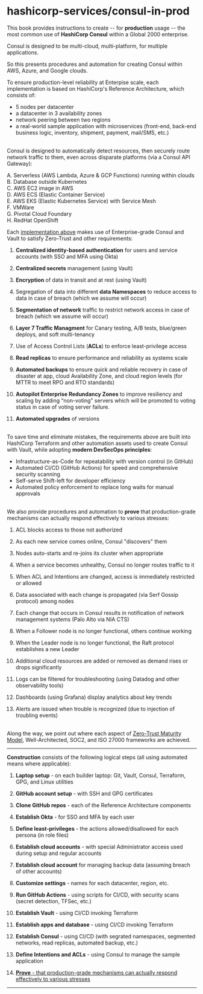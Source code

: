 # hashicorp-services/consul-in-prod

This book provides instructions to create -- for <strong>production</strong> usage -- 
the most common use of <strong>HashiCorp Consul</strong> within a Global 2000 enterprise.

Consul is designed to be multi-cloud, multi-platform, for multiple applications.

So this presents procedures and automation for creating Consul within AWS, Azure, and Google clouds.

<a name="RefArch"></a>

To ensure production-level reliability at Enterpise scale, each implementation is based on HashiCorp's Reference Architecture, which consists of:

   * 5 nodes per datacenter
   * a datacenter in 3 availability zones
   * network peering between two regions
   * a real-world sample application with microservices (front-end, back-end business logic, inventory, shipment, payment, mail/SMS, etc.)
   <br /><br />

<a name="Implementations"></a>

Consul is designed to automatically detect resources, then securely route network traffic to them, even across disparate platforms (via a Consul API Gateway):

   A. Serverless (AWS Lambda, Azure & GCP Functions) running within clouds<br />
   B. Database outside Kubernetes<br />
   C. AWS EC2 image in AWS<br />
   D. AWS ECS (Elastic Container Service)<br />
   E. AWS EKS (Elastic Kubernetes Service) with Service Mesh<br />
   F. VMWare<br />
   G. Pivotal Cloud Foundary<br />
   H. RedHat OpenShift<br />
</ul>

<a name="Requirements"></a>

Each <a href="#Implementations">implementation above</a> makes use of Enterprise-grade Consul and Vault to satisfy Zero-Trust and other requirements:

   1. <strong>Centralized identity-based authentication</strong> for users and service accounts (with SSO and MFA using Okta)
   1. <strong>Centralized secrets</strong> management (using Vault)
   1. <strong>Encryption</strong> of data in transit and at rest (using Vault)
   1. Segregation of data into different <strong>data Namespaces</strong> to reduce access to data in case of breach (which we assume will occur)

   1. <strong>Segmentation of network</strong> traffic to restrict network access in case of breach (which we assume will occur)
   1. <strong>Layer 7 Traffic Managment</strong> for Canary testing, A/B tests, blue/green deploys, and soft multi-tenancy   
   1. Use of Access Control Lists (<strong>ACLs</strong>) to enforce least-privilege access
   
   1. <strong>Read replicas</strong> to ensure performance and reliability as systems scale
   1. <strong>Automated backups</strong> to ensure quick and reliable recovery in case of disaster at app, cloud Availability Zone, and cloud region levels (for MTTR to meet RPO and RTO standards)
   1. <strong>Autopilot Enterprise Redundancy Zones</strong> to improve resiliency and scaling by adding “non-voting” servers which will be promoted to voting status in case of voting server failure.
   1. <strong>Automated upgrades</strong> of versions
   <br /><br />

<a name="DevSecOps"></a>

To save time and eliminate mistakes, the <a name="Requirements">requirements above</a> are built into HashiCorp Terraform and other automation assets used to create Consul with Vault, while adopting <strong>modern DevSecOps principles</strong>:

   * Infrastructure-as-Code for repeatability with version control (in GitHub)
   * Automated CI/CD (GitHub Actions) for speed and comprehensive security scanning
   * Self-serve Shift-left for developer efficiency
   * Automated policy enforcement to replace long waits for manual approvals
   <br /><br />

<a name="Proving"></a>

We also provide procedures and automation to <strong>prove</strong> that production-grade mechanisms can actually respond effectively to various stresses:

   1. ACL blocks access to those not authorized
   1. As each new service comes online, Consul "discovers" them
   1. Nodes auto-starts and re-joins its cluster when appropriate
   1. When a service becomes unhealthy, Consul no longer routes traffic to it

   1. When ACL and Intentions are changed, access is immediately restricted or allowed
   1. Data associated with each change is propagated (via Serf Gossip protocol) among nodes
   1. Each change that occurs in Consul results in notification of network management systems (Palo Alto via NIA CTS)

   1. When a Follower node is no longer functional, others continue working
   1. When the Leader node is no longer functional, the Raft protocol establishes a new Leader
   1. Additional cloud resources are added or removed as demand rises or drops significantly

   1. Logs can be filtered for troubleshooting (using Datadog and other observability tools)
   1. Dashboards (using Grafana) display analytics about key trends    
   1. Alerts are issued when trouble is recognized (due to injection of troubling events)
   <br /><br />

Along the way, we point out where each aspect of <a target="_blank" href="https://www.cisa.gov/sites/default/files/publications/CISA%20Zero%20Trust%20Maturity%20Model_Draft.pdf">Zero-Trust Maturity Model</a>, Well-Architected, SOC2, and ISO 27000 frameworks are achieved.

<hr />

<strong>Construction</strong> consists of the following logical steps (all using automated means where applicable):

   1. <strong>Laptop setup</strong> - on each builder laptop: Git, Vault, Consul, Terraform, GPG, and Linux utilities
   1. <strong>GitHub account setup</strong> - with SSH and GPG certificates
   1. <strong>Clone GitHub repos</strong> - each of the Reference Architecture components

   1. <strong>Establish Okta</strong> - for SSO and MFA by each user
   1. <strong>Define least-privileges</strong> - the actions allowed/disallowed for each persona (in role files)
   1. <strong>Establish cloud accounts</strong> - with special Administrator access used during setup and regular accounts
   1. <strong>Establish cloud account</strong> for managing backup data (assuming breach of other accounts)

   1. <strong>Customize settings</strong> - names for each datacenter, region, etc.
   1. <strong>Run GitHub Actions</strong> - using scripts for CI/CD, with security scans (secret detection, TFSec, etc.)
   1. <strong>Establish Vault</strong> - using CI/CD invoking Terraform
   1. <strong>Establish apps and database</strong> - using CI/CD invoking Terraform
   1. <strong>Establish Consul</strong> - using CI/CD (with segrated namespaces, segmented networks, read replicas, automated backup, etc.)
   
   1. <strong>Define Intentions and ACLs</strong> - using Consul to manage the sample application

   1. <a href="#Proving"><strong>Prove</strong> - that production-grade mechanisms can actually respond effectively to various stresses</a>

<hr />
